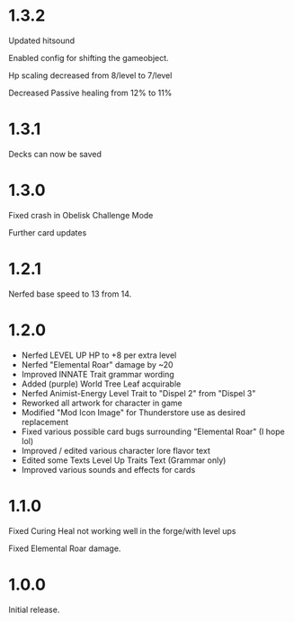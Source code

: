 # 1.3.2

Updated hitsound

Enabled config for shifting the gameobject.

Hp scaling decreased from 8/level to 7/level

Decreased Passive healing from 12% to 11%

# 1.3.1

Decks can now be saved

# 1.3.0

Fixed crash in Obelisk Challenge Mode

Further card updates

# 1.2.1

Nerfed base speed to 13 from 14.

# 1.2.0

- Nerfed LEVEL UP HP to +8 per extra level
- Nerfed "Elemental Roar" damage by ~20
- Improved INNATE Trait grammar wording
- Added (purple) World Tree Leaf acquirable
- Nerfed Animist-Energy Level Trait to "Dispel 2" from "Dispel 3"
- Reworked all artwork for character in game
- Modified "Mod Icon Image" for Thunderstore use as desired replacement
- Fixed various possible card bugs surrounding "Elemental Roar" (I hope lol)
- Improved / edited various character lore flavor text
- Edited some Texts Level Up Traits Text (Grammar only)
- Improved various sounds and effects for cards 

# 1.1.0

Fixed Curing Heal not working well in the forge/with level ups

Fixed Elemental Roar damage.

# 1.0.0

Initial release.